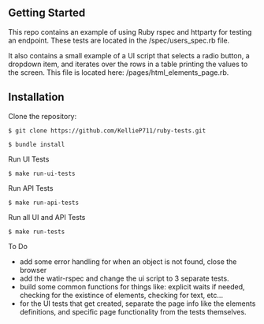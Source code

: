 Getting Started
---------------

This repo contains an example of using Ruby rspec and httparty for testing an endpoint.
These tests are located in the /spec/users_spec.rb file.

It also contains a small example of a UI script that selects a radio button, a dropdown item, and iterates over the rows in a table printing the values to the screen.  This file is located here: /pages/html_elements_page.rb.

Installation
------------

Clone the repository:

`$ git clone https://github.com/KellieP711/ruby-tests.git`

`$ bundle install`

Run UI Tests

`$ make run-ui-tests`

Run API Tests

`$ make run-api-tests`

Run all UI and API Tests

`$ make run-tests`

To Do
* add some error handling for when an object is not found, close the browser
* add the watir-rspec and change the ui script to 3 separate tests.
* build some common functions for things like: explicit waits if needed, checking for the existince of elements, checking for text, etc...
* for the UI tests that get created, separate the page info like the elements definitions, and specific page functionality from the tests themselves. 
